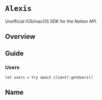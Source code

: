 # ``Alexis``

Unofficial iOS/macOS SDK for the Notion API.

## Overview

## Guide

### Users

``let users = try await client?.getUsers()``

## Name
